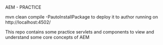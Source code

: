 AEM - PRACTICE

mvn clean compile -PautoInstallPackage to deploy it to author running on http://localhost:4502/

This repo contains some practice servlets and components to view and understand some core concepts of AEM
